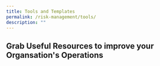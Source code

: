 ```yaml
---
title: Tools and Templates
permalink: /risk-management/tools/
description: ""
---
```

## Grab Useful Resources to improve your Organsation's Operations